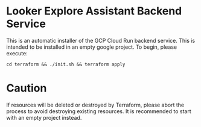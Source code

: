 # Looker Explore Assistant Backend Service

This is an automatic installer of the GCP Cloud Run backend service.
This is intended to be installed in an empty google project. 
To begin, please execute:
```
cd terraform && ./init.sh && terraform apply
```

# Caution
If resources will be deleted or destroyed by Terraform, please abort the process to avoid destroying existing resources. It is recommended to start with an empty project instead.
